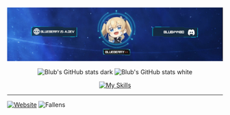 <div align="center">

  ![banner](https://raw.githubusercontent.com/blu3berry94/blu3berry94/main/blub_banner.jpg)
  
  ![Blub's GitHub stats dark](https://raw.githubusercontent.com/blu3berry94/github-stats/master/generated/overview.svg#gh-dark-mode-only)
  ![Blub's GitHub stats white](https://raw.githubusercontent.com/blu3berry94/github-stats/master/generated/overview.svg#gh-light-mode-only)
  
  [![My Skills](https://skillicons.dev/icons?i=java,js,py,html,css,sass,mysql)](https://skillicons.dev)
</div>

---

[![Website](https://img.shields.io/website?label=blueberry.is-a.dev&style=for-the-badge&url=https%3A%2F%2Fblueberry.is-a.dev)](https://blueberry.is-a.dev) ![Fallens](https://img.shields.io/website?label=Fallens.PW&style=for-the-badge&url=https%3A%2F%2FDown)

